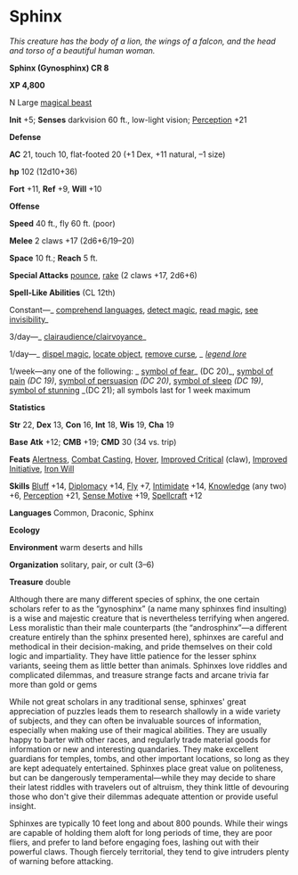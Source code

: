 # Sphinx

_This creature has the body of a lion, the wings of a falcon, and the head and torso of a beautiful human woman._

**Sphinx (Gynosphinx) CR 8**

**XP 4,800**

N Large [magical beast](creatureTypes.md#_magical-beast)

**Init** +5; **Senses** darkvision 60 ft., low-light vision; [Perception](../skills/perception.md#_perception) +21

**Defense**

**AC** 21, touch 10, flat-footed 20 (+1 Dex, +11 natural, –1 size)

**hp** 102 (12d10+36)

**Fort** +11, **Ref** +9, **Will** +10

**Offense**

**Speed** 40 ft., fly 60 ft. (poor)

**Melee** 2 claws +17 (2d6+6/19–20)

**Space** 10 ft.; **Reach** 5 ft.

**Special Attacks** [pounce](universalMonsterRules.md#_pounce), [rake](universalMonsterRules.md#_rake) (2 claws +17, 2d6+6)

**Spell-Like Abilities** (CL 12th)

Constant—_ [comprehend languages](../spells/comprehendLanguages.md#_comprehend-languages), [detect magic](../spells/detectMagic.md#_detect-magic), [read magic](../spells/readMagic.md#_read-magic), [see invisibility](../spells/seeInvisibility.md#_see-invisibility)_

3/day—_ [clairaudience/clairvoyance](../spells/clairaudienceClairvoyance.md#_clairaudience-clairvoyance)_

1/day—_ [dispel magic](../spells/dispelMagic.md#_dispel-magic), [locate object](../spells/locateObject.md#_locate-object), [remove curse](../spells/removeCurse.md#_remove-curse)_, _ [legend lore](../spells/legendLore.md#_legend-lore)_

1/week—any one of the following: _ [symbol of fear](../spells/symbolOfFear.md#_symbol-of-fear)_ (DC 20)_, [symbol of pain](../spells/symbolOfPain.md#_symbol-of-pain) _(DC 19)_, [symbol of persuasion](../spells/symbolOfPersuasion.md#_symbol-of-persuasion) _(DC 20)_, [symbol of sleep](../spells/symbolOfSleep.md#_symbol-of-sleep) _(DC 19)_, [symbol of stunning](../spells/symbolOfStunning.md#_symbol-of-stunning) _(DC 21); all symbols last for 1 week maximum

**Statistics**

**Str** 22, **Dex** 13, **Con** 16, **Int** 18, **Wis** 19, **Cha** 19

**Base**  **Atk** +12; **CMB** +19; **CMD** 30 (34 vs. trip)

**Feats** [Alertness](../feats.md#_alertness), [Combat Casting](../feats.md#_combat-casting), [Hover](monsterFeats.md#_hover), [Improved Critical](../feats.md#_improved-critical) (claw), [Improved Initiative](../feats.md#_improved-initiative), [Iron Will](../feats.md#_iron-will)

**Skills** [Bluff](../skills/bluff.md#_bluff) +14, [Diplomacy](../skills/diplomacy.md#_diplomacy) +14, [Fly](../skills/fly.md#_fly) +7, [Intimidate](../skills/intimidate.md#_intimidate) +14, [Knowledge](../skills/knowledge.md#_knowledge) (any two) +6, [Perception](../skills/perception.md#_perception) +21, [Sense Motive](../skills/senseMotive.md#_sense-motive) +19, [Spellcraft](../skills/spellcraft.md#_spellcraft) +12

**Languages** Common, Draconic, Sphinx

**Ecology**

**Environment** warm deserts and hills

**Organization** solitary, pair, or cult (3–6)

**Treasure** double

Although there are many different species of sphinx, the one certain scholars refer to as the “gynosphinx” (a name many sphinxes find insulting) is a wise and majestic creature that is nevertheless terrifying when angered. Less moralistic than their male counterparts (the “androsphinx”—a different creature entirely than the sphinx presented here), sphinxes are careful and methodical in their decision-making, and pride themselves on their cold logic and impartiality. They have little patience for the lesser sphinx variants, seeing them as little better than animals. Sphinxes love riddles and complicated dilemmas, and treasure strange facts and arcane trivia far more than gold or gems

While not great scholars in any traditional sense, sphinxes' great appreciation of puzzles leads them to research shallowly in a wide variety of subjects, and they can often be invaluable sources of information, especially when making use of their magical abilities. They are usually happy to barter with other races, and regularly trade material goods for information or new and interesting quandaries. They make excellent guardians for temples, tombs, and other important locations, so long as they are kept adequately entertained. Sphinxes place great value on politeness, but can be dangerously temperamental—while they may decide to share their latest riddles with travelers out of altruism, they think little of devouring those who don't give their dilemmas adequate attention or provide useful insight.

Sphinxes are typically 10 feet long and about 800 pounds. While their wings are capable of holding them aloft for long periods of time, they are poor fliers, and prefer to land before engaging foes, lashing out with their powerful claws. Though fiercely territorial, they tend to give intruders plenty of warning before attacking.

